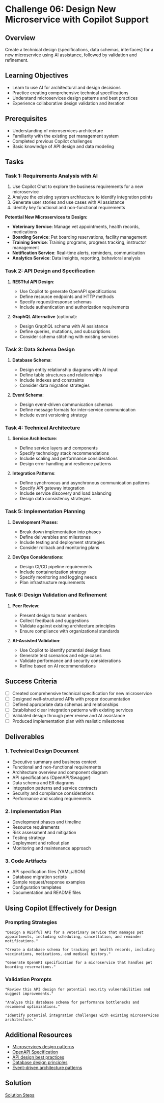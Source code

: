 # Challenge 06: Design New Microservice with Copilot Support

## Overview

Create a technical design (specifications, data schemas, interfaces) for a new microservice using AI assistance, followed by validation and refinement.

## Learning Objectives

- Learn to use AI for architectural and design decisions
- Practice creating comprehensive technical specifications
- Understand microservices design patterns and best practices
- Experience collaborative design validation and iteration

## Prerequisites

- Understanding of microservices architecture
- Familiarity with the existing pet management system
- Completed previous Copilot challenges
- Basic knowledge of API design and data modeling

## Tasks

### Task 1: Requirements Analysis with AI
1. Use Copilot Chat to explore the business requirements for a new microservice
2. Analyze the existing system architecture to identify integration points
3. Generate user stories and use cases with AI assistance
4. Identify key functional and non-functional requirements

**Potential New Microservices to Design:**
- **Veterinary Service**: Manage vet appointments, health records, medications
- **Boarding Service**: Pet boarding reservations, facility management
- **Training Service**: Training programs, progress tracking, instructor management
- **Notification Service**: Real-time alerts, reminders, communication
- **Analytics Service**: Data insights, reporting, behavioral analysis

### Task 2: API Design and Specification
1. **RESTful API Design**:
   - Use Copilot to generate OpenAPI specifications
   - Define resource endpoints and HTTP methods
   - Specify request/response schemas
   - Include authentication and authorization requirements

2. **GraphQL Alternative** (optional):
   - Design GraphQL schema with AI assistance
   - Define queries, mutations, and subscriptions
   - Consider schema stitching with existing services

### Task 3: Data Schema Design
1. **Database Schema**:
   - Design entity relationship diagrams with AI input
   - Define table structures and relationships
   - Include indexes and constraints
   - Consider data migration strategies

2. **Event Schema**:
   - Design event-driven communication schemas
   - Define message formats for inter-service communication
   - Include event versioning strategy

### Task 4: Technical Architecture
1. **Service Architecture**:
   - Define service layers and components
   - Specify technology stack recommendations
   - Include scaling and performance considerations
   - Design error handling and resilience patterns

2. **Integration Patterns**:
   - Define synchronous and asynchronous communication patterns
   - Specify API gateway integration
   - Include service discovery and load balancing
   - Design data consistency strategies

### Task 5: Implementation Planning
1. **Development Phases**:
   - Break down implementation into phases
   - Define deliverables and milestones
   - Include testing and deployment strategies
   - Consider rollback and monitoring plans

2. **DevOps Considerations**:
   - Design CI/CD pipeline requirements
   - Include containerization strategy
   - Specify monitoring and logging needs
   - Plan infrastructure requirements

### Task 6: Design Validation and Refinement
1. **Peer Review**:
   - Present design to team members
   - Collect feedback and suggestions
   - Validate against existing architecture principles
   - Ensure compliance with organizational standards

2. **AI-Assisted Validation**:
   - Use Copilot to identify potential design flaws
   - Generate test scenarios and edge cases
   - Validate performance and security considerations
   - Refine based on AI recommendations

## Success Criteria

- [ ] Created comprehensive technical specification for new microservice
- [ ] Designed well-structured APIs with proper documentation
- [ ] Defined appropriate data schemas and relationships
- [ ] Established clear integration patterns with existing services
- [ ] Validated design through peer review and AI assistance
- [ ] Produced implementation plan with realistic milestones

## Deliverables

### 1. Technical Design Document
- Executive summary and business context
- Functional and non-functional requirements
- Architecture overview and component diagram
- API specifications (OpenAPI/Swagger)
- Data schema and ER diagrams
- Integration patterns and service contracts
- Security and compliance considerations
- Performance and scaling requirements

### 2. Implementation Plan
- Development phases and timeline
- Resource requirements
- Risk assessment and mitigation
- Testing strategy
- Deployment and rollout plan
- Monitoring and maintenance approach

### 3. Code Artifacts
- API specification files (YAML/JSON)
- Database migration scripts
- Sample request/response examples
- Configuration templates
- Documentation and README files

## Using Copilot Effectively for Design

### Prompting Strategies
```
"Design a RESTful API for a veterinary service that manages pet appointments, including scheduling, cancellation, and reminder notifications."

"Create a database schema for tracking pet health records, including vaccinations, medications, and medical history."

"Generate OpenAPI specification for a microservice that handles pet boarding reservations."
```

### Validation Prompts
```
"Review this API design for potential security vulnerabilities and suggest improvements."

"Analyze this database schema for performance bottlenecks and recommend optimizations."

"Identify potential integration challenges with existing microservices architecture."
```

## Additional Resources

- [Microservices design patterns](https://microservices.io/patterns/)
- [OpenAPI Specification](https://swagger.io/specification/)
- [API design best practices](https://docs.microsoft.com/en-us/azure/architecture/best-practices/api-design)
- [Database design principles](https://www.guru99.com/database-design.html)
- [Event-driven architecture patterns](https://docs.microsoft.com/en-us/azure/architecture/guide/architecture-styles/event-driven)

## Solution

[Solution Steps](/solutions/challenge-06/README.md)